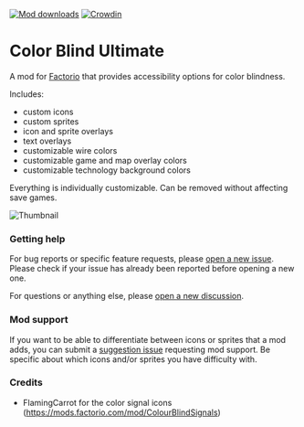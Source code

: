 [![Mod downloads](https://img.shields.io/badge/dynamic/json?color=orange&label=Factorio&query=downloads_count&suffix=%20downloads&url=https%3A%2F%2Fmods.factorio.com%2Fapi%2Fmods%2Fcolorblind_ultimate)](https://mods.factorio.com/mod/colorblind_ultimate)
[![Crowdin](https://img.shields.io/badge/Crowdin-Translate-brightgreen)](https://crowdin.com/project/colorblind_ultimate)

# Color Blind Ultimate

A mod for [Factorio](https://factorio.com/) that provides accessibility options
for color blindness.

Includes:
* custom icons
* custom sprites
* icon and sprite overlays
* text overlays
* customizable wire colors
* customizable game and map overlay colors
* customizable technology background colors

Everything is individually customizable. Can be removed without affecting save games.

![Thumbnail](https://raw.githubusercontent.com/Rycieos/factorio-colorblind-ultimate/main/thumbnail.png)

### Getting help

For bug reports or specific feature requests, please [open a new
issue](https://github.com/Rycieos/factorio-colorblind-ultimate/issues/new/choose).
Please check if your issue has already been reported before opening a new one.

For questions or anything else, please [open a new
discussion](https://github.com/Rycieos/factorio-colorblind-ultimate/discussions/new/choose).

### Mod support

If you want to be able to differentiate between icons or sprites that a mod
adds, you can submit a [suggestion
issue](https://github.com/Rycieos/factorio-colorblind-ultimate/issues/new?labels=enhancement%2Ctriage&template=suggestion.yml)
requesting mod support. Be specific about which icons and/or sprites you have
difficulty with.


### Credits

* FlamingCarrot for the color signal icons (https://mods.factorio.com/mod/ColourBlindSignals)
